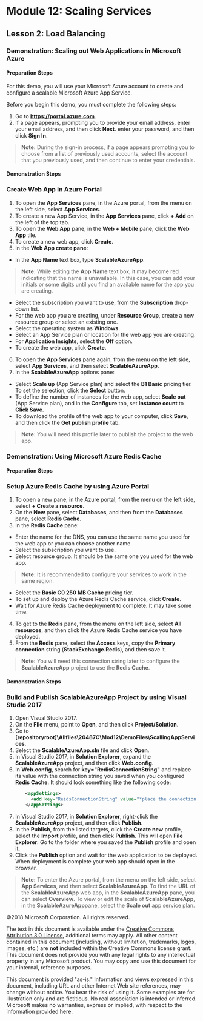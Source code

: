 # Module 12: Scaling Services

## Lesson 2: Load Balancing

### Demonstration: Scaling out Web Applications in Microsoft Azure

#### Preparation Steps

For this demo, you will use your Microsoft Azure account to create and configure a scalable Microsoft Azure App Service.

Before you begin this demo, you must complete the following steps:
 1. Go to **https://portal.azure.com**.
 2. If a page appears, prompting you to provide your email address, enter your email address, and then click **Next**. enter your password, and then click **Sign In**.

   >**Note:** During the sign-in process, if a page appears prompting you to choose from a list of previously used accounts, select the account that you previously used, and then continue to enter your credentials.
 
#### Demonstration Steps

### Create **Web App** in **Azure Portal**

 1. To open the **App Services** pane, in the Azure portal, from the menu on the left side, select **App Services**.
 2. To create a new App Service, in the **App Services** pane, click **+ Add** on the left of the top tab.
 3. To open the **Web App** pane, in the **Web + Mobile** pane, click the **Web App** tile. 
 4. To create a new web app, click **Create**.  
 5. In the **Web App create pane**:
   - In the **App Name** text box, type **ScalableAzureApp**.
  > **Note:** While editing the **App Name** text box, it may become red indicating that the name is unavailable. In this case, you can add your initials or some digits until you find an available name for the app you are creating.
  - Select the subscription you want to use, from the **Subscription** drop-down list.
  - For the web app you are creating, under **Resource Group**, create a new resource group or select an existing one.
  - Select the operating system as **Windows**.
  - Select an App Service plan or location for the web app you are creating.
  - For **Application Insights**, select the **Off** option.
  - To create the web app, click **Create**.
 6. To open the **App Services** pane again, from the menu on the left side, select **App Services**, and then select **ScalableAzureApp**.
 7. In the **ScalableAzureApp** options pane:
  - Select **Scale up** (App Service plan) and select the **B1 Basic** pricing tier. To set the selection, click the **Select** button.
  - To define the number of instances for the web app, select **Scale out** (App Service plan), and in the **Configure** tab, set  **Instance count** to **Click Save**. 
  - To download the profile of the web app to your computer, click **Save**, and then click the **Get publish profile** tab.
  > **Note:** You will need this profile later to publish the project to the web app.

### Demonstration: Using Microsoft Azure Redis Cache

#### Preparation Steps

### Setup  **Azure Redis Cache** by using **Azure Portal**

 1. To open a new pane, in the Azure portal, from the menu on the left side, select **+ Create a resource**.
 2. On the **New** pane, select **Databases**, and then from the **Databases** pane, select **Redis Cache**.
 3. In the **Redis Cache** pane:
  - Enter the name for the DNS, you can use the same name you used for the web app or you can choose another name.
  - Select the subscription you want to use.
  - Select resource group. It should be the same one you used for the web app.
 > **Note:** It is recommended to configure your services to work in the same region.
  - Select the **Basic C0 250 MB Cache** pricing tier.
  - To set up and deploy the Azure Redis Cache service, click **Create**.
  - Wait for Azure Redis Cache deployment to complete. It may take some time.
 4. To get to the **Redis** pane, from the menu on the left side, select **All resources**, and then click the Azure Redis Cache service you have deployed. 
 5. From the **Redis** pane, select the **Access** keys,  copy the **Primary connection** string (**StackExchange.Redis**), and then save it.
 > **Note:** You will need this connection string later to configure the **ScalableAzureApp** project to use the **Redis Cache**. 


#### Demonstration Steps

### Build and Publish  **ScalableAzureApp Project** by using **Visual Studio 2017**

 1. Open Visual Studio 2017.
 2. On the **File** menu, point to **Open**, and then click **Project/Solution**.
 3. Go to **[repositoryroot]\Allfiles\20487C\Mod12\DemoFiles\ScallingAppServices**.
 4. Select the **ScalableAzureApp.sln** file and click **Open**.
 5. In Visual Studio 2017, in **Solution Explorer**, expand the **ScalableAzureApp** project, and then click **Web.config**.
 6. In **Web.config**, search for **key="RedisConnectionString"** and replace its value with the connection string you saved when you configured **Redis Cache**. It should look something like the following code: 

```xml
       <appSettings>
         <add key="ReidsConnectionString" value="*place the connection string here*" />
       </appSettings>
```

 7. In Visual Studio 2017, in **Solution Explorer**, right-click the **ScalableAzureApp** project, and then click **Publish**.
 8. In the **Publish**, from the listed targets, click the **Create new** profile, select the **Import** profile, and then click **Publish**. This will open **File Explorer**. Go to the folder where you saved the **Publish** profile and open it.
 9. Click the **Publish** option and wait for the web application to be deployed. When deployment is complete your web app should open in the browser.
 > **Note:** To enter the Azure portal, from the menu on the left side, select **App Services**, and then select **ScalableAzureApp**. To find the **URL** of the **ScalableAzureApp** web app, in the **ScalableAzureApp** pane, you can select **Overview**. To view or edit the scale of **ScalableAzureApp**, in the **ScalableAzureApp**pane, select the **Scale out** app service plan.   
 
 ©2018 Microsoft Corporation. All rights reserved.

The text in this document is available under the  [Creative Commons Attribution 3.0 License](https://creativecommons.org/licenses/by/3.0/legalcode), additional terms may apply. All other content contained in this document (including, without limitation, trademarks, logos, images, etc.) are  **not**  included within the Creative Commons license grant. This document does not provide you with any legal rights to any intellectual property in any Microsoft product. You may copy and use this document for your internal, reference purposes.

This document is provided &quot;as-is.&quot; Information and views expressed in this document, including URL and other Internet Web site references, may change without notice. You bear the risk of using it. Some examples are for illustration only and are fictitious. No real association is intended or inferred. Microsoft makes no warranties, express or implied, with respect to the information provided here.
